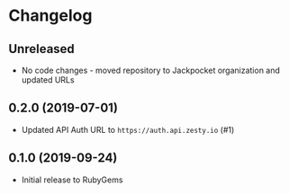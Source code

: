Changelog
=========

## Unreleased

* No code changes - moved repository to Jackpocket organization and updated URLs

## 0.2.0 (2019-07-01)

* Updated API Auth URL to `https://auth.api.zesty.io` (#1)

## 0.1.0 (2019-09-24)

* Initial release to RubyGems
